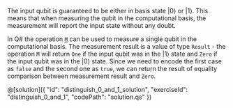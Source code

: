 The input qubit is guaranteed to be either in basis state $|0\rangle$ or $|1\rangle$. This means that when measuring the qubit in the computational basis, the measurement will report the input state without any doubt.  

In Q# the operation [`M`](https://docs.microsoft.com/qsharp/api/qsharp/microsoft.quantum.intrinsic.m) can be used to measure a single qubit in the computational basis. The measurement result is a value of type `Result` - the operation `M` will return `One` if the input qubit was in the $|1\rangle$ state and `Zero` if the input qubit was in the $|0\rangle$ state. Since we need to encode the first case as `false` and the second one as `true`, we can return the result of equality comparison between measurement result and `Zero`.

@[solution]({
"id": "distinguish_0_and_1_solution",
"exerciseId": "distinguish_0_and_1",
"codePath": "solution.qs"
})
